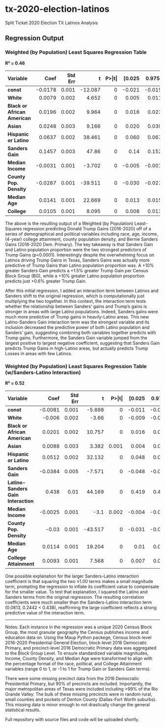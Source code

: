 # tx-2020-election-latinos
Split Ticket 2020 Election TX Latinos Analysis

## Regression Output

### Weighted (by Population) Least Squares Regression Table
**R² = 0.46**


<table>
  <thead>
    <tr>
      <th style="text-align: left;">Variable</th>
      <th style="text-align: right;">Coef</th>
      <th style="text-align: right;">Std Err</th>
      <th style="text-align: right;">t</th>
      <th style="text-align: right;">P>|t|</th>
      <th style="text-align: right;">[0.025</th>
      <th style="text-align: right;">0.975]</th>
    </tr>
  </thead>
  <tbody>
    <tr>
      <td><strong>const</strong></td>
      <td style="text-align: right;">-0.0178</td>
      <td style="text-align: right;">0.001</td>
      <td style="text-align: right;">-12.087</td>
      <td style="text-align: right;">0</td>
      <td style="text-align: right;">-0.021</td>
      <td style="text-align: right;">-0.015</td>
    </tr>
    <tr>
      <td><strong>White</strong></td>
      <td style="text-align: right;">0.0079</td>
      <td style="text-align: right;">0.002</td>
      <td style="text-align: right;">4.652</td>
      <td style="text-align: right;">0</td>
      <td style="text-align: right;">0.005</td>
      <td style="text-align: right;">0.011</td>
    </tr>
    <tr>
      <td><strong>Black or African American</strong></td>
      <td style="text-align: right;">0.0196</td>
      <td style="text-align: right;">0.002</td>
      <td style="text-align: right;">9.964</td>
      <td style="text-align: right;">0</td>
      <td style="text-align: right;">0.016</td>
      <td style="text-align: right;">0.023</td>
    </tr>
    <tr>
      <td><strong>Asian</strong></td>
      <td style="text-align: right;">0.0248</td>
      <td style="text-align: right;">0.003</td>
      <td style="text-align: right;">9.166</td>
      <td style="text-align: right;">0</td>
      <td style="text-align: right;">0.020</td>
      <td style="text-align: right;">0.030</td>
    </tr>
    <tr>
      <td><strong>Hispanic or Latino</strong></td>
      <td style="text-align: right;">0.0637</td>
      <td style="text-align: right;">0.002</td>
      <td style="text-align: right;">38.461</td>
      <td style="text-align: right;">0</td>
      <td style="text-align: right;">0.060</td>
      <td style="text-align: right;">0.067</td>
    </tr>
    <tr>
      <td><strong>Sanders Gain</strong></td>
      <td style="text-align: right;">0.1457</td>
      <td style="text-align: right;">0.003</td>
      <td style="text-align: right;">47.86</td>
      <td style="text-align: right;">0</td>
      <td style="text-align: right;">0.14</td>
      <td style="text-align: right;">0.152</td>
    </tr>
    <tr>
      <td><strong>Median Income</strong></td>
      <td style="text-align: right;">-0.0031</td>
      <td style="text-align: right;">0.001</td>
      <td style="text-align: right;">-3.702</td>
      <td style="text-align: right;">0</td>
      <td style="text-align: right;">-0.005</td>
      <td style="text-align: right;">-0.001</td>
    </tr>
    <tr>
      <td><strong>County Pop. Density</strong></td>
      <td style="text-align: right;">-0.0287</td>
      <td style="text-align: right;">0.001</td>
      <td style="text-align: right;">-39.511</td>
      <td style="text-align: right;">0</td>
      <td style="text-align: right;">-0.030</td>
      <td style="text-align: right;">-0.027</td>
    </tr>
    <tr>
      <td><strong>Median Age</strong></td>
      <td style="text-align: right;">0.0141</td>
      <td style="text-align: right;">0.001</td>
      <td style="text-align: right;">22.669</td>
      <td style="text-align: right;">0</td>
      <td style="text-align: right;">0.013</td>
      <td style="text-align: right;">0.015</td>
    </tr>
    <tr>
      <td><strong>College</strong></td>
      <td style="text-align: right;">0.0105</td>
      <td style="text-align: right;">0.001</td>
      <td style="text-align: right;">8.095</td>
      <td style="text-align: right;">0</td>
      <td style="text-align: right;">0.008</td>
      <td style="text-align: right;">0.013</td>
    </tr>
  </tbody>
</table>

The above is the resulting output of a Weighted (by Population) Least-Squares regression predicting Donald Trump Gains (2016-2020) off of a series of demographical and political variables including race, age, income, (4-year) college attainment, county population density, and Bernie Sanders Gains (2016-2020 Dem. Primary). The key takeaway is that Sanders Gain and Latino population proportion were the two strongest predictors of Trump Gains (p<0.0001). Interestingly despite the overwhelming focus on Latinos driving Trump Gains in Texas, Sanders Gains was actually more predictive of Trump Gains than Latino population proportion was. A +10% greater Sanders Gain predicts a +1.5% greater Trump Gain per Census Block Group (BG), while a +10% greater Latino population proportion predicts just +0.6% greater Trump Gain.


After this initial regression, I added an interaction term between Latinos and Sanders shift to the original regression, which is computationally just multiplying the two together. In this context, the interaction term tests whether the relationship between Sanders’ gains and Trump’s gains is stronger in areas with large Latino populations. Indeed, Sanders gains were much more predictive of Trump gains in heavily-Latino areas. This new Latino-Sanders Gain interaction term was the strongest variable and its inclusion decreased the predictive power of both Latino population and Sanders’ gain, suggesting combining both variables together predicts with Trump gains. Furthermore, the Sanders Gain variable jumped from the largest positive to largest negative coefficient, suggesting that Sanders Gain predicts Trump Gains in high-Latino areas, but actually predicts Trump Losses in areas with few Latinos.


### Weighted (by Population) Least Squares Regression Table (w/Sanders-Latino Interaction)
**R² = 0.52**

<table>
  <thead>
    <tr>
      <th style="text-align: left;">Variable</th>
      <th style="text-align: right;">Coef</th>
      <th style="text-align: right;">Std Err</th>
      <th style="text-align: right;">t</th>
      <th style="text-align: right;">P>|t|</th>
      <th style="text-align: right;">[0.025</th>
      <th style="text-align: right;">0.975]</th>
    </tr>
  </thead>
  <tbody>
    <tr>
      <td><strong>const</strong></td>
      <td style="text-align: right;">-0.0081</td>
      <td style="text-align: right;">0.001</td>
      <td style="text-align: right;">-5.698</td>
      <td style="text-align: right;">0</td>
      <td style="text-align: right;">-0.011</td>
      <td style="text-align: right;">-0.005</td>
    </tr>
    <tr>
      <td><strong>White</strong></td>
      <td style="text-align: right;">-0.006</td>
      <td style="text-align: right;">0.002</td>
      <td style="text-align: right;">-3.66</td>
      <td style="text-align: right;">0</td>
      <td style="text-align: right;">-0.009</td>
      <td style="text-align: right;">-0.003</td>
    </tr>
    <tr>
      <td><strong>Black or African American</strong></td>
      <td style="text-align: right;">0.0201</td>
      <td style="text-align: right;">0.002</td>
      <td style="text-align: right;">10.757</td>
      <td style="text-align: right;">0</td>
      <td style="text-align: right;">0.016</td>
      <td style="text-align: right;">0.024</td>
    </tr>
    <tr>
      <td><strong>Asian</strong></td>
      <td style="text-align: right;">0.0088</td>
      <td style="text-align: right;">0.003</td>
      <td style="text-align: right;">3.382</td>
      <td style="text-align: right;">0.001</td>
      <td style="text-align: right;">0.004</td>
      <td style="text-align: right;">0.014</td>
    </tr>
    <tr>
      <td><strong>Hispanic or Latino</strong></td>
      <td style="text-align: right;">0.0512</td>
      <td style="text-align: right;">0.002</td>
      <td style="text-align: right;">32.132</td>
      <td style="text-align: right;">0</td>
      <td style="text-align: right;">0.048</td>
      <td style="text-align: right;">0.054</td>
    </tr>
    <tr>
      <td><strong>Sanders Gain</strong></td>
      <td style="text-align: right;">-0.0384</td>
      <td style="text-align: right;">0.005</td>
      <td style="text-align: right;">-7.571</td>
      <td style="text-align: right;">0</td>
      <td style="text-align: right;">-0.048</td>
      <td style="text-align: right;">-0.028</td>
    </tr>
    <tr>
      <td><strong>Latino-Sanders Gain Interaction</strong></td>
      <td style="text-align: right;">0.438</td>
      <td style="text-align: right;">0.01</td>
      <td style="text-align: right;">44.169</td>
      <td style="text-align: right;">0</td>
      <td style="text-align: right;">0.419</td>
      <td style="text-align: right;">0.457</td>
    </tr>
    <tr>
      <td><strong>Median Income</strong></td>
      <td style="text-align: right;">-0.0025</td>
      <td style="text-align: right;">0.001</td>
      <td style="text-align: right;">-3.1</td>
      <td style="text-align: right;">0.002</td>
      <td style="text-align: right;">-0.004</td>
      <td style="text-align: right;">-0.001</td>
    </tr>
    <tr>
      <td><strong>County Pop. Density</strong></td>
      <td style="text-align: right;">-0.03</td>
      <td style="text-align: right;">0.001</td>
      <td style="text-align: right;">-43.517</td>
      <td style="text-align: right;">0</td>
      <td style="text-align: right;">-0.031</td>
      <td style="text-align: right;">-0.029</td>
    </tr>
    <tr>
      <td><strong>Median Age</strong></td>
      <td style="text-align: right;">0.0114</td>
      <td style="text-align: right;">0.001</td>
      <td style="text-align: right;">19.204</td>
      <td style="text-align: right;">0</td>
      <td style="text-align: right;">0.01</td>
      <td style="text-align: right;">0.013</td>
    </tr>
    <tr>
      <td><strong>College Attainment</strong></td>
      <td style="text-align: right;">0.0093</td>
      <td style="text-align: right;">0.001</td>
      <td style="text-align: right;">7.568</td>
      <td style="text-align: right;">0</td>
      <td style="text-align: right;">0.007</td>
      <td style="text-align: right;">0.012</td>
    </tr>
  </tbody>
</table>


One possible explanation for the larger Sanders-Latino interaction coefficient is that squaring the two ≤1.00 terms makes a small magnitude term, prompting the regression to inflate its coefficient value to compensate for the smaller value. To test that explanation, I squared the Latino and Sanders terms from the original regression. The resulting correlation coefficients were much smaller than the Sanders-Latino interaction term (0.0813, 0.2442 < 0.438), reaffirming the large coefficient reflects a strong predictive value of the interaction term.

---------------------------------------------------------------------------------------------------------------------------------------------------------------------------------------------

Notes: Each instance in the regression was a unique 2020 Census Block Group, the most granular geography the Census publishes income and education data on. Using the Maup Python packege, Census block-level 2016-2020 Presidential General Election, block-level 2016 Democratic Primary, and precinct-level 2016 Democratic Primary data was aggregated to the Block Group Level. To ensure standardized variable magnitudes, Income, County Density, and Median Age were transformed to align with the percentage format of the race, political, and College Attainment variables (range 0 to 1, or -1 to 1 for Trump Gain or Sanders Gain terms).

There were some missing precinct data from the 2016 Democratic Presidential Primary, but 90% of precincts are included. Importantly, the major metropolitan areas of Texas were included including >99% of the Rio Grande Valley. The bulk of these missing precincts were in random rural, small counties and pockets of Denton County (Dallas-Fort Worth suburbs). This missing data is minor enough to not drastically change the general statistical results.

Full repository with source files and code will be uploaded shortly.
